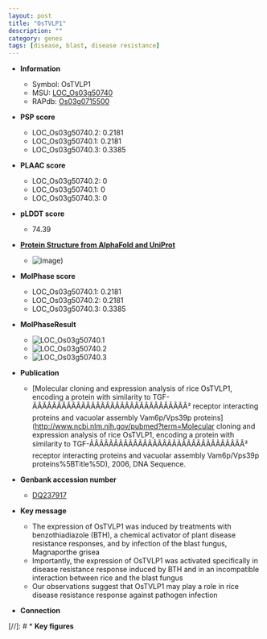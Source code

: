 ```yaml
---
layout: post
title: "OsTVLP1"
description: ""
category: genes
tags: [disease, blast, disease resistance]
---
```


* **Information**  
    + Symbol: OsTVLP1  
    + MSU: [LOC_Os03g50740](http://rice.plantbiology.msu.edu/cgi-bin/ORF_infopage.cgi?orf=LOC_Os03g50740)  
    + RAPdb: [Os03g0715500](http://rapdb.dna.affrc.go.jp/viewer/gbrowse_details/irgsp1?name=Os03g0715500)  

* **PSP score**  
    + LOC_Os03g50740.2: 0.2181 
    + LOC_Os03g50740.1: 0.2181 
    + LOC_Os03g50740.3: 0.3385 

* **PLAAC score**  
    + LOC_Os03g50740.2: 0 
    + LOC_Os03g50740.1: 0 
    + LOC_Os03g50740.3: 0 

* **pLDDT score**
    + 74.39

* **[Protein Structure from AlphaFold and UniProt](https://www.uniprot.org/uniprotkb/Q10DX1/entry#structure)**
    + ![image](https://ricepsp.github.io/images/Q1/AF-Q10DX1-F1.png))

* **MolPhase score**
    + LOC_Os03g50740.1: 0.2181
    + LOC_Os03g50740.2: 0.2181
    + LOC_Os03g50740.3: 0.3385

* **MolPhaseResult**
    + ![LOC_Os03g50740.1](https://ricepsp.github.io/pictures/LOC_Os03g/LOC_Os03g50740.1.png)
    + ![LOC_Os03g50740.2](https://ricepsp.github.io/pictures/LOC_Os03g/LOC_Os03g50740.2.png)
    + ![LOC_Os03g50740.3](https://ricepsp.github.io/pictures/LOC_Os03g/LOC_Os03g50740.3.png)

* **Publication**  
    + [Molecular cloning and expression analysis of rice OsTVLP1, encoding a protein with similarity to TGF-ÃÂÃÂÃÂÃÂÃÂÃÂÃÂÃÂÃÂÃÂÃÂÃÂÃÂÃÂÃÂÃÂ² receptor interacting proteins and vacuolar assembly Vam6p/Vps39p proteins](http://www.ncbi.nlm.nih.gov/pubmed?term=Molecular cloning and expression analysis of rice OsTVLP1, encoding a protein with similarity to TGF-ÃÂÃÂÃÂÃÂÃÂÃÂÃÂÃÂÃÂÃÂÃÂÃÂÃÂÃÂÃÂÃÂ² receptor interacting proteins and vacuolar assembly Vam6p/Vps39p proteins%5BTitle%5D), 2006, DNA Sequence.

* **Genbank accession number**  
    + [DQ237917](http://www.ncbi.nlm.nih.gov/nuccore/DQ237917)

* **Key message**  
    + The expression of OsTVLP1 was induced by treatments with benzothiadiazole (BTH), a chemical activator of plant disease resistance responses, and by infection of the blast fungus, Magnaporthe grisea
    + Importantly, the expression of OsTVLP1 was activated specifically in disease resistance response induced by BTH and in an incompatible interaction between rice and the blast fungus
    + Our observations suggest that OsTVLP1 may play a role in rice disease resistance response against pathogen infection

* **Connection**  

[//]: # * **Key figures**  


